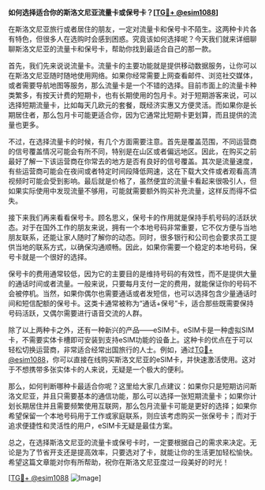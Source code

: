 **如何选择适合你的斯洛文尼亚流量卡或保号卡？[[TG💪+ @esim1088](https://t.me/s/esim1088)]**

在斯洛文尼亚旅行或者居住的朋友，一定对流量卡和保号卡不陌生。这两种卡片各有特色，但很多人在选购时会感到困惑。究竟该如何选择呢？今天我们就来详细聊聊斯洛文尼亚的流量卡和保号卡，帮助你找到最适合自己的那一款。

首先，我们先来说说流量卡。流量卡的主要功能就是提供移动数据服务，让你可以在斯洛文尼亚随时随地使用网络。如果你经常需要上网查看邮件、浏览社交媒体，或者需要导航地图等服务，那么流量卡是一个不错的选择。目前市面上的流量卡种类繁多，有按天计费的短期卡，也有长期使用的包月卡。对于短期游客来说，可以选择短期流量卡，比如每天几欧元的套餐，既经济实惠又方便灵活。而如果你是长期居住者，那么包月卡可能更适合你，因为它通常比短期卡更划算，而且提供的流量也更多。

不过，在选择流量卡的时候，有几个方面需要注意。首先是覆盖范围，不同运营商的信号覆盖情况可能会有所不同，特别是在山区或者偏远地区。因此，在购买之前最好了解一下该运营商在你常去的地方是否有良好的信号覆盖。其次是流量速度，有些运营商可能会在夜间或者特定时间段降低网速，这在下载大文件或者观看高清视频时可能会受到影响。最后就是价格了，虽然便宜的流量卡看起来很吸引人，但如果实际使用中发现流量不够用，可能就需要额外购买补充流量，这样反而得不偿失。

接下来我们再来看看保号卡。顾名思义，保号卡的作用就是保持手机号码的活跃状态。对于在国外工作的朋友来说，拥有一个本地号码非常重要，它不仅方便与当地朋友联系，还能让家人随时了解你的动态。同时，很多银行和公司也会要求员工提供当地的联系方式，以确保沟通顺畅。因此，如果你需要一个稳定的本地号码，保号卡就是一个很好的选择。

保号卡的费用通常较低，因为它的主要目的是维持号码的有效性，而不是提供大量的通话时间或者流量。一般来说，只要每月支付一定的费用，就能保证你的号码不会被停机。当然，如果你偶尔也需要通话或者发短信，也可以选择包含少量通话时间和短信配额的保号卡。这类卡通常被称为“通话+保号”卡，适合那些既需要保持号码活跃，又偶尔需要进行语音交流的人群。

除了以上两种卡之外，还有一种新兴的产品——eSIM卡。eSIM卡是一种虚拟SIM卡，不需要实体卡槽即可安装到支持eSIM功能的设备上。这种卡的优点在于可以轻松切换运营商，非常适合经常出国旅行的人士。例如，通过[TG💪+ @esim1088](https://t.me/s/esim1088)，你可以直接在线购买斯洛文尼亚的eSIM卡，并快速激活使用。这对于不想携带多张实体卡的人来说，无疑是一个极大的便利。

那么，如何判断哪种卡最适合你呢？这里给大家几点建议：如果你只是短期访问斯洛文尼亚，并且只需要基本的通信功能，那么可以选择一张短期流量卡；如果你计划长期居住并且需要频繁使用互联网，那么包月流量卡可能是更好的选择；如果你希望保留一个本地号码用于工作或家庭联系，则应该考虑购买一张保号卡；而对于追求便捷性和灵活性的用户，eSIM卡无疑是最佳方案。

总之，在选择斯洛文尼亚的流量卡或保号卡时，一定要根据自己的需求来决定。无论是为了节省开支还是提高效率，只要选对了卡，就能让你的生活更加轻松愉快。希望这篇文章能对你有所帮助，祝你在斯洛文尼亚度过一段美好的时光！

[[TG💪+ @esim1088](https://t.me/s/esim1088) ![Image](https://i.postimg.cc/4NQfJmqS/Snipaste-2025-05-13-00-14-12.png)]